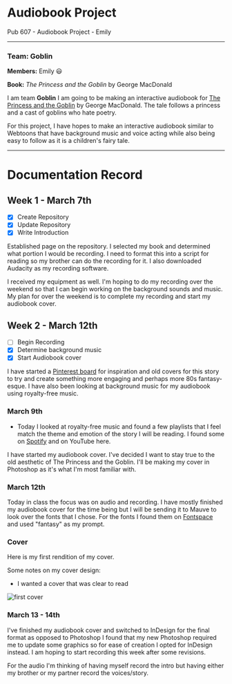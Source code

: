 # Audiobook Project 
Pub 607 - Audiobook Project - Emily

---

### Team: Goblin 

**Members:** Emily 😃

**Book:** *The Princess and the Goblin* by George MacDonald 

I am team **Goblin** I am going to be making an interactive audiobook for [The Princess and the Goblin](https://www.gutenberg.org/cache/epub/708/pg708-images.html) by George MacDonald. The tale follows a princess and a cast of goblins who hate poetry. 

For this project, I have hopes to make an interactive audiobook similar to Webtoons that have background music and voice acting while also being easy to follow as it is a children's fairy tale.

--- 

# Documentation Record

## Week 1 - March 7th

- [x] Create Repository 
- [x] Update Repository 
- [x] Write Introduction

Established page on the repository. I selected my book and determined what portion I would be recording. I need to format this into a script for reading so my brother can do the recording for it. I also downloaded Audacity as my recording software. 

I received my equipment as well. I'm hoping to do my recording over the weekend so that I can begin working on the background sounds and music. My plan for over the weekend is to complete my recording and start my audiobook cover. 

## Week 2 - March 12th

- [ ] Begin Recording
- [x] Determine background music
- [x] Start Audiobook cover

I have started a [Pinterest board](https://www.pinterest.ca/emilymcgovern20/cover-ideas-audiobook/) for inspiration and old covers for this story to try and create something more engaging and perhaps more 80s fantasy-esque. I have also been looking at background music for my audiobook using royalty-free music.

### March 9th  
- Today I looked at royalty-free music and found a few playlists that I feel match the theme and emotion of the story I will be reading. I found some on [Spotify](https://open.spotify.com/playlist/3ac7KKFi3O1pnBzVPtj7SB) and on YouTube here.

I have started my audiobook cover. I've decided I want to stay true to the old aesthetic of The Princess and the Goblin. I'll be making my cover in Photoshop as it's what I'm most familiar with. 


### March 12th 

Today in class the focus was on audio and recording. I have mostly finished my audiobook cover for the time being but I will be sending it to Mauve to look over the fonts that I chose. For the fonts I found them on [Fontspace](https://www.fontspace.com/category/fantasy) and used "fantasy" as my prompt. 


### Cover
Here is my first rendition of my cover. 

Some notes on my cover design: 
- I wanted a cover that was clear to read 


![first cover](https://github.com/Shaleeta/607-2024/assets/162380787/cec2117e-1952-4a0f-95b3-740544adf6cc)


### March 13 - 14th 

I've finished my audiobook cover and switched to InDesign for the final format as opposed to Photoshop I found that my new Photoshop required me to update some graphics so for ease of creation I opted for InDesign instead. I am hoping to start recording this week after some revisions. 



For the audio I'm thinking of having myself record the intro but having either my brother or my partner record the voices/story. 

